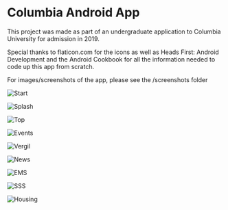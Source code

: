 # Columbia Android App

This project was made as part of an undergraduate application to Columbia University for admission in 2019.


Special thanks to flaticon.com for the icons as well as Heads First: Android Development and the Android Cookbook for all the information needed to code up this app from scratch.

For images/screenshots of the app, please see the /screenshots folder

![Start](screenshots/Screenshot_1556022870.png)

![Splash](screenshots/Screenshot_1556022903.png)

![Top](screenshots/Screenshot_1556202197.png)

![Events](screenshots/Screenshot_1556022937.png)

![Vergil](screenshots/Screenshot_1556022951.png)

![News](screenshots/Screenshot_1556022937.png)

![EMS](screenshots/Screenshot_1556202247.png)

![SSS](screenshots/Screenshot_1556202259.png)

![Housing](screenshots/Screenshot_1556202234.png)
